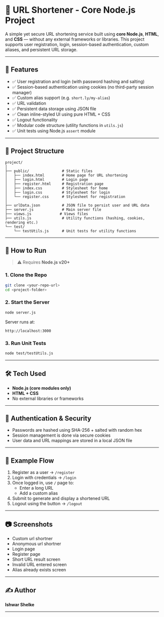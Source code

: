 # 🔗 URL Shortener - Core Node.js Project

A simple yet secure URL shortening service built using **core Node.js**, **HTML**, and **CSS** — without any external frameworks or libraries. This project supports user registration, login, session-based authentication, custom aliases, and persistent URL storage.

---

## 📌 Features

- ✅ User registration and login (with password hashing and salting)
- ✅ Session-based authentication using cookies (no third-party session manager)
- ✅ Custom alias support (e.g. `short.ly/my-alias`)
- ✅ URL validation
- ✅ Persistent data storage using JSON file
- ✅ Clean inline-styled UI using pure HTML + CSS
- ✅ Logout functionality
- ✅ Modular code structure (utility functions in `utils.js`)
- ✅ Unit tests using Node.js `assert` module

---

## 📁 Project Structure

```
project/
│
├── public/               # Static files
│   ├── index.html        # Home page for URL shortening
│   ├── login.html        # Login page
│   ├── register.html     # Registration page
│   ├── index.css         # Stylesheet for home
│   ├── login.css         # Stylesheet for login
│   └── register.css      # Stylesheet for registration
│
├── urlData.json          # JSON file to persist user and URL data
├── server.js             # Main server file
├── views.js             # Views files
├── utils.js              # Utility functions (hashing, cookies, rendering etc.)
└── test/
    └── testUtils.js      # Unit tests for utility functions
```

---

## 🚀 How to Run

> ⚠️ Requires **Node.js v20+**

### 1. Clone the Repo

```bash
git clone <your-repo-url>
cd <project-folder>
```

### 2. Start the Server

```bash
node server.js
```

Server runs at:

```
http://localhost:3000
```

### 3. Run Unit Tests

```bash
node test/testUtils.js
```

---

## 🛠️ Tech Used

- **Node.js (core modules only)**
- **HTML + CSS**
- No external libraries or frameworks

---

## 🔐 Authentication & Security

- Passwords are hashed using SHA-256 + salted with random hex
- Session management is done via secure cookies
- User data and URL mappings are stored in a local JSON file

---

## 📎 Example Flow

1. Register as a user → `/register`
2. Login with credentials → `/login`
3. Once logged in, use `/` page to:
   - Enter a long URL
   - Add a custom alias
4. Submit to generate and display a shortened URL
5. Logout using the button → `/logout`

---

## 📷 Screenshots

- Custom url shortner
- Anonymous url shortner
- Login page
- Register page
- Short URL result screen
- Invalid URL entered screen
- Alias already exists screen

---

## ✍️ Author

**Ishwar Shelke**

---

